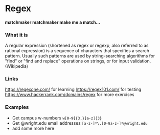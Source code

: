 # Regex
#### matchmaker matchmaker make me a match...

### What it is
A regular expression (shortened as regex or regexp; also referred to as rational expression) is a sequence of characters that specifies a search pattern. Usually such patterns are used by string-searching algorithms for "find" or "find and replace" operations on strings, or for input validation. (Wikipedia)

### Links
https://regexone.com/ for learning
https://regex101.com/ for testing
https://www.hackerrank.com/domains/regex for more exercises

### Examples
* Get campus w-numbers `w[0-9]{3,}[a-z]{3}`
* Get @wright.edu email addresses `[a-z-]*\.[0-9a-z-]*@wright.edu`
* add some more here
